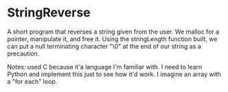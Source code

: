 # StringReverse
A short program that reverses a string given from the user. 
We malloc for a pointer, manipulate it, and free it. Using the stringLength function built, we can put a null terminating character "\0" at the end of our string as a precaution. 


Notes: used C because it'a language I'm familiar with. I need to learn Python and implement this just to see how it'd work. I imagine an array with a "for each" loop.

